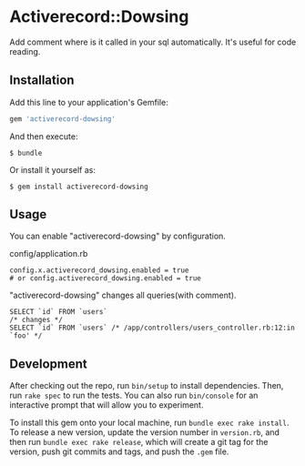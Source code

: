 # Activerecord::Dowsing

Add comment where is it called in your sql automatically. It's useful for code reading.

## Installation

Add this line to your application's Gemfile:

```ruby
gem 'activerecord-dowsing'
```

And then execute:

    $ bundle

Or install it yourself as:

    $ gem install activerecord-dowsing

## Usage

You can enable "activerecord-dowsing" by configuration.

config/application.rb

```
config.x.activerecord_dowsing.enabled = true
# or config.activerecord_dowsing.enabled = true
```

"activerecord-dowsing" changes all queries(with comment).

```
SELECT `id` FROM `users`
/* changes */
SELECT `id` FROM `users` /* /app/controllers/users_controller.rb:12:in `foo' */
```

## Development

After checking out the repo, run `bin/setup` to install dependencies. Then, run `rake spec` to run the tests. You can also run `bin/console` for an interactive prompt that will allow you to experiment.

To install this gem onto your local machine, run `bundle exec rake install`. To release a new version, update the version number in `version.rb`, and then run `bundle exec rake release`, which will create a git tag for the version, push git commits and tags, and push the `.gem` file.
